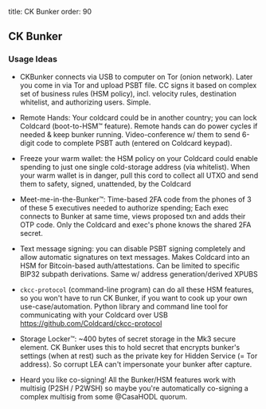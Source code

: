 title: CK Bunker
order: 90

## CK Bunker

### Usage Ideas

- CKBunker connects via USB to computer on Tor (onion network). Later you come in via Tor and upload PSBT file. CC signs it based on complex set of business rules (HSM policy), incl. velocity rules, destination whitelist, and authorizing users. Simple.

- Remote Hands: Your coldcard could be in another country; you can lock Coldcard (boot-to-HSM™ feature). Remote hands can do power cycles if needed & keep bunker running.  Video-conference w/ them to send  6-digit code to complete PSBT auth (entered on Coldcard keypad).

- Freeze your warm wallet: the HSM policy on your Coldcard could enable spending to just one single cold-storage address (via whitelist). When your warm wallet is in danger, pull this cord to collect all UTXO and send them to safety, signed, unattended, by the Coldcard

- Meet-me-in-the-Bunker™: Time-based 2FA code from the phones of 3 of these 5 executives needed to authorize spending; Each exec connects to Bunker at same time, views proposed txn and adds their OTP code. Only the Coldcard and exec's phone knows the shared 2FA secret.

- Text message signing: you can disable PSBT signing completely and allow automatic signatures on text messages. Makes Coldcard into an HSM for Bitcoin-based auth/attestations. Can be limited to specific BIP32 subpath derivations. Same w/ address generation/derived XPUBS

- `ckcc-protocol` (command-line program) can do all these HSM features, so you won't have to run CK Bunker, if you want to cook up your own use-case/automation.
Python library and command line tool for communicating with your Coldcard over USB 
<https://github.com/Coldcard/ckcc-protocol>

- Storage Locker™:  ~400 bytes of  secret storage in the Mk3 secure element. CK Bunker uses this to hold secret that encrypts bunker's settings (when at rest) such as the private key for  Hidden Service (= Tor address). So corrupt LEA can't impersonate your bunker after capture.

- Heard you like co-signing! All the Bunker/HSM features work with multisig (P2SH / P2WSH) so maybe you're automatically co-signing a complex multisig from some @CasaHODL quorum.

